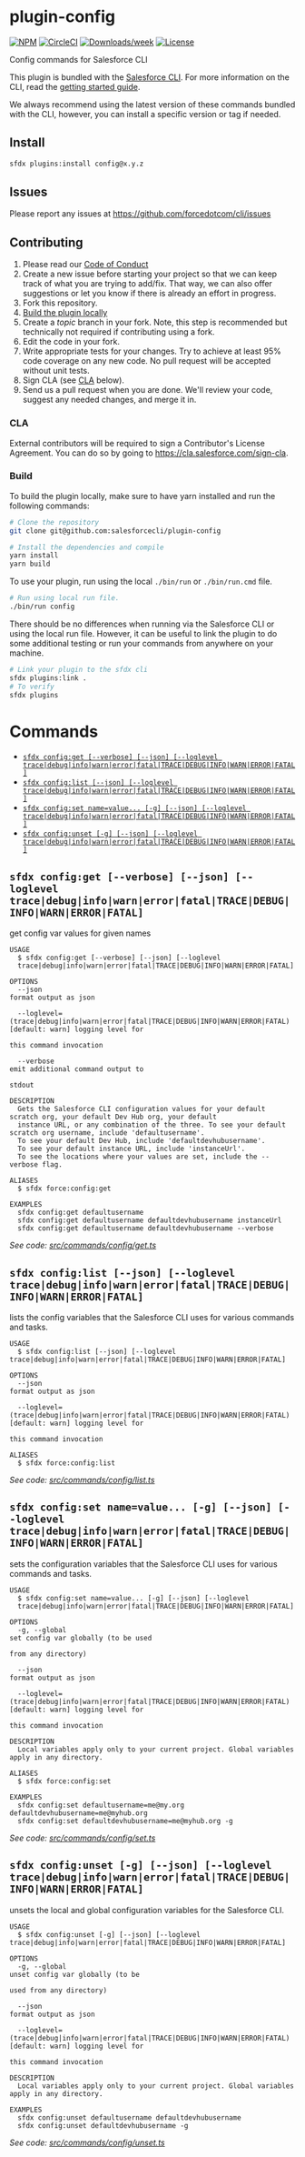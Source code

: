 # plugin-config

[![NPM](https://img.shields.io/npm/v/@salesforce/plugin-config.svg?label=@salesforce/plugin-config)](https://www.npmjs.com/package/@salesforce/plugin-config) [![CircleCI](https://circleci.com/gh/salesforcecli/plugin-config/tree/main.svg?style=shield)](https://circleci.com/gh/salesforcecli/plugin-config/tree/main) [![Downloads/week](https://img.shields.io/npm/dw/@salesforce/plugin-config.svg)](https://npmjs.org/package/@salesforce/plugin-config) [![License](https://img.shields.io/badge/License-BSD%203--Clause-brightgreen.svg)](https://raw.githubusercontent.com/salesforcecli/plugin-config/main/LICENSE.txt)

Config commands for Salesforce CLI

This plugin is bundled with the [Salesforce CLI](https://developer.salesforce.com/tools/sfdxcli). For more information on the CLI, read the [getting started guide](https://developer.salesforce.com/docs/atlas.en-us.sfdx_setup.meta/sfdx_setup/sfdx_setup_intro.htm).

We always recommend using the latest version of these commands bundled with the CLI, however, you can install a specific version or tag if needed.

## Install

```bash
sfdx plugins:install config@x.y.z
```

## Issues

Please report any issues at https://github.com/forcedotcom/cli/issues

## Contributing

1. Please read our [Code of Conduct](CODE_OF_CONDUCT.md)
2. Create a new issue before starting your project so that we can keep track of
   what you are trying to add/fix. That way, we can also offer suggestions or
   let you know if there is already an effort in progress.
3. Fork this repository.
4. [Build the plugin locally](#build)
5. Create a _topic_ branch in your fork. Note, this step is recommended but technically not required if contributing using a fork.
6. Edit the code in your fork.
7. Write appropriate tests for your changes. Try to achieve at least 95% code coverage on any new code. No pull request will be accepted without unit tests.
8. Sign CLA (see [CLA](#cla) below).
9. Send us a pull request when you are done. We'll review your code, suggest any needed changes, and merge it in.

### CLA

External contributors will be required to sign a Contributor's License
Agreement. You can do so by going to https://cla.salesforce.com/sign-cla.

### Build

To build the plugin locally, make sure to have yarn installed and run the following commands:

```bash
# Clone the repository
git clone git@github.com:salesforcecli/plugin-config

# Install the dependencies and compile
yarn install
yarn build
```

To use your plugin, run using the local `./bin/run` or `./bin/run.cmd` file.

```bash
# Run using local run file.
./bin/run config
```

There should be no differences when running via the Salesforce CLI or using the local run file. However, it can be useful to link the plugin to do some additional testing or run your commands from anywhere on your machine.

```bash
# Link your plugin to the sfdx cli
sfdx plugins:link .
# To verify
sfdx plugins
```

# Commands

<!-- commands -->

- [`sfdx config:get [--verbose] [--json] [--loglevel trace|debug|info|warn|error|fatal|TRACE|DEBUG|INFO|WARN|ERROR|FATAL]`](#sfdx-configget---verbose---json---loglevel-tracedebuginfowarnerrorfataltracedebuginfowarnerrorfatal)
- [`sfdx config:list [--json] [--loglevel trace|debug|info|warn|error|fatal|TRACE|DEBUG|INFO|WARN|ERROR|FATAL]`](#sfdx-configlist---json---loglevel-tracedebuginfowarnerrorfataltracedebuginfowarnerrorfatal)
- [`sfdx config:set name=value... [-g] [--json] [--loglevel trace|debug|info|warn|error|fatal|TRACE|DEBUG|INFO|WARN|ERROR|FATAL]`](#sfdx-configset-namevalue--g---json---loglevel-tracedebuginfowarnerrorfataltracedebuginfowarnerrorfatal)
- [`sfdx config:unset [-g] [--json] [--loglevel trace|debug|info|warn|error|fatal|TRACE|DEBUG|INFO|WARN|ERROR|FATAL]`](#sfdx-configunset--g---json---loglevel-tracedebuginfowarnerrorfataltracedebuginfowarnerrorfatal)

## `sfdx config:get [--verbose] [--json] [--loglevel trace|debug|info|warn|error|fatal|TRACE|DEBUG|INFO|WARN|ERROR|FATAL]`

get config var values for given names

```
USAGE
  $ sfdx config:get [--verbose] [--json] [--loglevel
  trace|debug|info|warn|error|fatal|TRACE|DEBUG|INFO|WARN|ERROR|FATAL]

OPTIONS
  --json                                                                            format output as json

  --loglevel=(trace|debug|info|warn|error|fatal|TRACE|DEBUG|INFO|WARN|ERROR|FATAL)  [default: warn] logging level for
                                                                                    this command invocation

  --verbose                                                                         emit additional command output to
                                                                                    stdout

DESCRIPTION
  Gets the Salesforce CLI configuration values for your default scratch org, your default Dev Hub org, your default
  instance URL, or any combination of the three. To see your default scratch org username, include 'defaultusername'.
  To see your default Dev Hub, include 'defaultdevhubusername'.
  To see your default instance URL, include 'instanceUrl'.
  To see the locations where your values are set, include the --verbose flag.

ALIASES
  $ sfdx force:config:get

EXAMPLES
  sfdx config:get defaultusername
  sfdx config:get defaultusername defaultdevhubusername instanceUrl
  sfdx config:get defaultusername defaultdevhubusername --verbose
```

_See code: [src/commands/config/get.ts](https://github.com/salesforcecli/plugin-config/blob/v1.3.26/src/commands/config/get.ts)_

## `sfdx config:list [--json] [--loglevel trace|debug|info|warn|error|fatal|TRACE|DEBUG|INFO|WARN|ERROR|FATAL]`

lists the config variables that the Salesforce CLI uses for various commands and tasks.

```
USAGE
  $ sfdx config:list [--json] [--loglevel trace|debug|info|warn|error|fatal|TRACE|DEBUG|INFO|WARN|ERROR|FATAL]

OPTIONS
  --json                                                                            format output as json

  --loglevel=(trace|debug|info|warn|error|fatal|TRACE|DEBUG|INFO|WARN|ERROR|FATAL)  [default: warn] logging level for
                                                                                    this command invocation

ALIASES
  $ sfdx force:config:list
```

_See code: [src/commands/config/list.ts](https://github.com/salesforcecli/plugin-config/blob/v1.3.26/src/commands/config/list.ts)_

## `sfdx config:set name=value... [-g] [--json] [--loglevel trace|debug|info|warn|error|fatal|TRACE|DEBUG|INFO|WARN|ERROR|FATAL]`

sets the configuration variables that the Salesforce CLI uses for various commands and tasks.

```
USAGE
  $ sfdx config:set name=value... [-g] [--json] [--loglevel
  trace|debug|info|warn|error|fatal|TRACE|DEBUG|INFO|WARN|ERROR|FATAL]

OPTIONS
  -g, --global                                                                      set config var globally (to be used
                                                                                    from any directory)

  --json                                                                            format output as json

  --loglevel=(trace|debug|info|warn|error|fatal|TRACE|DEBUG|INFO|WARN|ERROR|FATAL)  [default: warn] logging level for
                                                                                    this command invocation

DESCRIPTION
  Local variables apply only to your current project. Global variables apply in any directory.

ALIASES
  $ sfdx force:config:set

EXAMPLES
  sfdx config:set defaultusername=me@my.org defaultdevhubusername=me@myhub.org
  sfdx config:set defaultdevhubusername=me@myhub.org -g
```

_See code: [src/commands/config/set.ts](https://github.com/salesforcecli/plugin-config/blob/v1.3.26/src/commands/config/set.ts)_

## `sfdx config:unset [-g] [--json] [--loglevel trace|debug|info|warn|error|fatal|TRACE|DEBUG|INFO|WARN|ERROR|FATAL]`

unsets the local and global configuration variables for the Salesforce CLI.

```
USAGE
  $ sfdx config:unset [-g] [--json] [--loglevel trace|debug|info|warn|error|fatal|TRACE|DEBUG|INFO|WARN|ERROR|FATAL]

OPTIONS
  -g, --global                                                                      unset config var globally (to be
                                                                                    used from any directory)

  --json                                                                            format output as json

  --loglevel=(trace|debug|info|warn|error|fatal|TRACE|DEBUG|INFO|WARN|ERROR|FATAL)  [default: warn] logging level for
                                                                                    this command invocation

DESCRIPTION
  Local variables apply only to your current project. Global variables apply in any directory.

EXAMPLES
  sfdx config:unset defaultusername defaultdevhubusername
  sfdx config:unset defaultdevhubusername -g
```

_See code: [src/commands/config/unset.ts](https://github.com/salesforcecli/plugin-config/blob/v1.3.26/src/commands/config/unset.ts)_

<!-- commandsstop -->
